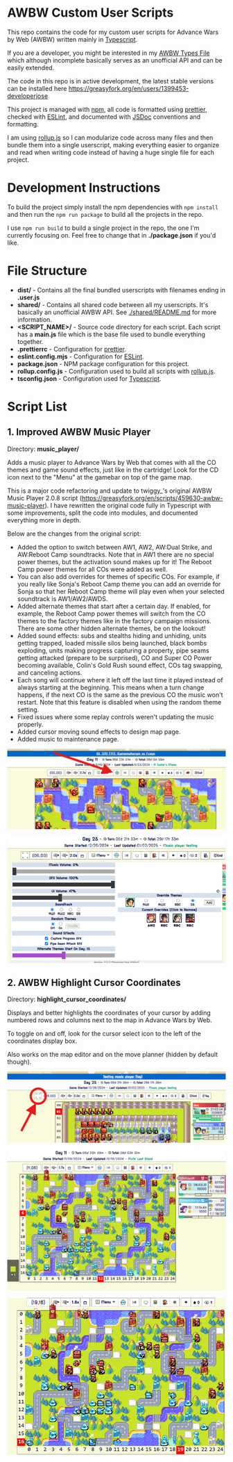 # AWBW Custom User Scripts
This repo contains the code for my custom user scripts for Advance Wars by Web (AWBW) written mainly in [Typescript](https://www.typescriptlang.org/).

If you are a developer, you might be interested in my [AWBW Types File](./shared/awbw_types.d.ts) which although incomplete basically serves as an unofficial API and can be easily extended.

The code in this repo is in active development, the latest stable versions can be installed here https://greasyfork.org/en/users/1399453-developerjose

This project is managed with [npm](https://www.npmjs.com/), all code is formatted using [prettier](https://prettier.io), checked with [ESLint](https://eslint.org/), and documented with [JSDoc](https://jsdoc.app/) conventions and formatting.

I am using [rollup.js](https://rollupjs.org/) so I can modularize code across many files and then bundle them into a single userscript, making everything easier to organize and read when writing code instead of having a huge single file for each project.

# Development Instructions
To build the project simply install the npm dependencies with ```npm install``` and then run the ```npm run package``` to build all the projects in the repo.

I use ```npm run build``` to build a single project in the repo, the one I'm currently focusing on. Feel free to change that in **./package.json** if you'd like.

# File Structure
* **dist/** - Contains all the final bundled userscripts with filenames ending in **.user.js**
* **shared/** - Contains all shared code between all my userscripts. It's basically an unofficial AWBW API. See [./shared/README.md](./shared/README.md) for more information.
* **<SCRIPT_NAME>/** - Source code directory for each script. Each script has a **main.js** file which is the base file used to bundle everything together.
* **.prettierrc** - Configuration for [prettier](https://prettier.io).
* **eslint.config.mjs** - Configuration for [ESLint](https://eslint.org/).
* **package.json** - NPM package configuration for this project.
* **rollup.config.js** - Configuration used to build all scripts with [rollup.js](https://rollupjs.org/).
* **tsconfig.json** - Configuration used for [Typescript](https://www.typescriptlang.org/).

# Script List
## 1. Improved AWBW Music Player
Directory: **music_player/**

Adds a music player to Advance Wars by Web that comes with all the CO themes and game sound effects, just like in the cartridge! Look for the CD icon next to the "Menu" at the gamebar on top of the game map.

This is a major code refactoring and update to twiggy_'s original AWBW Music Player 2.0.8 script (https://greasyfork.org/en/scripts/459630-awbw-music-player). I have rewritten the original code fully in Typescript with some improvements, split the code into modules, and documented everything more in depth.

Below are the changes from the original script:
* Added the option to switch between AW1, AW2, AW:Dual Strike, and AW:Reboot Camp soundtracks. Note that in AW1 there are no special power themes, but the activation sound makes up for it! The Reboot Camp power themes for all COs were added as well.
* You can also add overrides for themes of specific COs. For example, if you really like Sonja's Reboot Camp theme you can add an override for Sonja so that her Reboot Camp theme will play even when your selected soundtrack is AW1/AW2/AWDS.
* Added alternate themes that start after a certain day. If enabled, for example, the Reboot Camp power themes will switch from the CO themes to the factory themes like in the factory campaign missions. There are some other hidden alternate themes, be on the lookout!
* Added sound effects: subs and stealths hiding and unhiding, units getting trapped, loaded missile silos being launched, black bombs exploding, units making progress capturing a property, pipe seams getting attacked (prepare to be surprised), CO and Super CO Power becoming available, Colin's Gold Rush sound effect, COs tag swapping, and canceling actions.
* Each song will continue where it left off the last time it played instead of always starting at the beginning. This means when a turn change happens, if the next CO is the same as the previous CO the music won't restart. Note that this feature is disabled when using the random theme setting.
* Fixed issues where some replay controls weren't updating the music properly.
* Added cursor moving sound effects to design map page. 
* Added music to maintenance page.

![Picture of the music player icon on the page](./Improved_Music_Player_Icon.png)

![Picture of the music player settings](./Improved_Music_Player_Settings.png)

## 2. AWBW Highlight Cursor Coordinates
Directory: **highlight_cursor_coordinates/**

Displays and better highlights the coordinates of your cursor by adding numbered rows and columns next to the map in Advance Wars by Web.

To toggle on and off, look for the cursor select icon to the left of the coordinates display box.

Also works on the map editor and on the move planner (hidden by default though).

![Picture of the highlight cursor coordinates icon on the page](./Highlight_Coordinates_Icon.png)

![Picture of the added coordinates next to the map](./Highlight_Coordinates.png)

![Animated picture demonstrating the cursor moving and highlighting the coordinates](./Highlight_Coordinates_Long.gif)